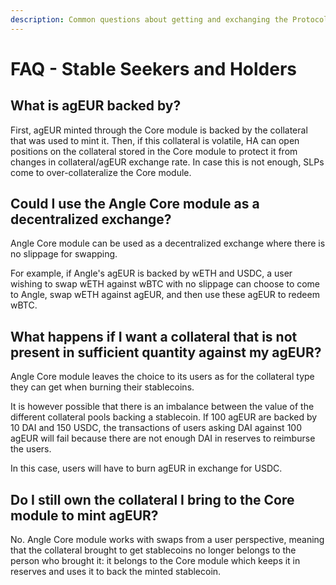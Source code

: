 ```yaml
---
description: Common questions about getting and exchanging the Protocol's stablecoins
---
```


# FAQ - Stable Seekers and Holders

## What is agEUR backed by?

First, agEUR minted through the Core module is backed by the collateral that was used to mint it. Then, if this collateral is volatile, HA can open positions on the collateral stored in the Core module to protect it from changes in collateral/agEUR exchange rate. In case this is not enough, SLPs come to over-collateralize the Core module.

## Could I use the Angle Core module as a decentralized exchange?

Angle Core module can be used as a decentralized exchange where there is no slippage for swapping.

For example, if Angle's agEUR is backed by wETH and USDC, a user wishing to swap wETH against wBTC with no slippage can choose to come to Angle, swap wETH against agEUR, and then use these agEUR to redeem wBTC.

## What happens if I want a collateral that is not present in sufficient quantity against my agEUR?

Angle Core module leaves the choice to its users as for the collateral type they can get when burning their stablecoins.

It is however possible that there is an imbalance between the value of the different collateral pools backing a stablecoin. If 100 agEUR are backed by 10 DAI and 150 USDC, the transactions of users asking DAI against 100 agEUR will fail because there are not enough DAI in reserves to reimburse the users.

In this case, users will have to burn agEUR in exchange for USDC.

## Do I still own the collateral I bring to the Core module to mint agEUR?

No. Angle Core module works with swaps from a user perspective, meaning that the collateral brought to get stablecoins no longer belongs to the person who brought it: it belongs to the Core module which keeps it in reserves and uses it to back the minted stablecoin.
